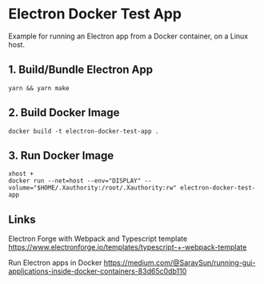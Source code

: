 # Electron Docker Test App
Example for running an Electron app from a Docker container, on a Linux host.

## 1. Build/Bundle Electron App
```shell
yarn && yarn make
```

## 2. Build Docker Image
```shell
docker build -t electron-docker-test-app .  
```

## 3. Run Docker Image
```shell
xhost +
docker run --net=host --env="DISPLAY" --volume="$HOME/.Xauthority:/root/.Xauthority:rw" electron-docker-test-app
```

## Links
Electron Forge with Webpack and Typescript template
https://www.electronforge.io/templates/typescript-+-webpack-template


Run Electron apps in Docker
https://medium.com/@SaravSun/running-gui-applications-inside-docker-containers-83d65c0db110

